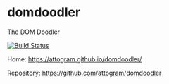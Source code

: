 domdoodler
==========

The DOM Doodler

[![Build Status](https://travis-ci.org/attogram/domdoodler?branch=master)](https://travis-ci.org/attogram/domdoodler)

Home: https://attogram.github.io/domdoodler/

Repository: https://github.com/attogram/domdoodler
